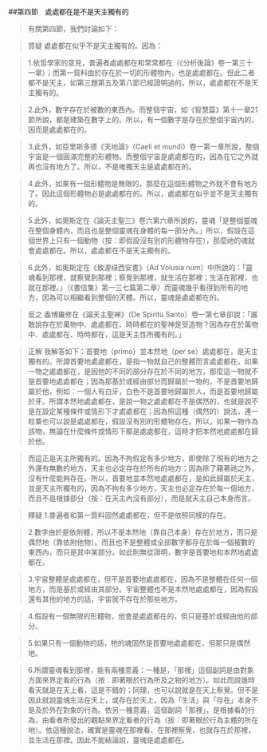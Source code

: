 ##第四節　處處都在是不是天主獨有的
>有關第四節，我們討論如下：

>質疑	處處都在似乎不是天主獨有的。因為：

>1.依哲學家的意見，普遍者處處都在和常常都在（《分析後論》卷一第三十一章）；而第一質料由於存在於一切的形體物內，也是處處都在。但此二者都不是天主，如第三題第五及第八節已經證明過的。所以，處處都在不是天主獨有的。

>2.此外，數字存在於被數的東西內。而整個宇宙，如《智慧篇》第十一章21節所說，都是建築在數字上的。所以，有一個數字是存在於整個宇宙內的，因而是處處都在的。

>3.此外，如亞里斯多德《天地論》（Caeli et mundi）卷一第一章所說，整個宇宙是一個圓滿完整的形體物。而整個宇宙是處處都在的，因為在它之外就再也沒有地方了。所以，不是唯獨天主是處處都在的。

>4.此外，如果有一個形體物是無限的，那麼在這個形體物之外就不會有地方了。因此這個形體物必是處處都在的。所以，處處都在似乎並不是天主獨有的。

>5.此外，如奧斯定在《論天主聖三》卷六第六章所說的，靈魂「是整個靈魂在整個身體內，而且也是整個靈魂在身體的每一部分內。」所以，假設在這個世界上只有一個動物（按︰即假設沒有別的形體物存在），那麼祂的魂就會處處都在。所以，處處都在不是天主獨有的。

>6.此外，如奧斯定在《致渥祿西安書》（Ad Volusia num）中所說的：「靈魂看到那裡，就察覺到那裡；察覺到那裡，就生活在那裡；生活在那裡，也就在那裡。」（《書信集》第一三七篇第二章）而靈魂幾乎看得到所有的地方，因為可以相繼看到整個的天體。所以，靈魂是處處都在的。

>反之	盎博羅修在《論天主聖神》（De Spiritu Santo）卷一第七章卻說：「誰敢說存在於萬物中、處處都在、時時都在的聖神是受造物？因為存在於萬物中、處處都在、時時都在，這是天主性所獨有的。」

>正解	我解答如下：首要地（primo）並本然地（per se）處處都在，是天主獨有的。所謂首要地處處都在，是指一物就自己的整體而言處處都在。如果一物之處處都在，是因他的不同的部分存在於不同的地方，那麼這一物就不是首要地處處都在；因為那基於或經由部分而歸屬於一物的，不是首要地歸屬於他，例如︰一個人有白牙，白色不是首要地歸屬於人，而是首要地歸屬於牙。所謂本然地處處都在，是說一物之處處都在不是偶然的，也就是說不是在設定某種條件或情形下才處處都在；因為照這種（偶然的）說法，連一粒粟也可以說是處處都在，假設沒有別的形體物存在。所以，如果一物作為該物，無論在什麼條件或情形下都是處處都在，這時才把本然地處處都在歸於他。

>而這正是天主所獨有的。因為不拘假定有多少地方，即使除了現有的地方之外還有無數的地方，天主也必定存在於所有的地方；因為除了藉著祂之外，沒有什麼能夠存在。所以，首要地並本然地處處都在，是如此歸屬於天主，並是天主所獨有的，因為不拘有多少地方，天主也必定存在於每一個地方，而且不是根據部分（按︰在天主內沒有部分），而是就天主自己本身而言。

>釋疑	1.普遍者和第一質料固然處處都在，但不是依照同樣的存在。

>2.數字由於是依附體，所以不是本然地（靠自己本身）存在於地方，而只是偶然地（靠依附他物）。而且也不是整體或全部數字都存在於每一個被數的東西內，而只是其中某部分。如此則無從證明，數字是首要地和本然地處處都在。

>3.宇宙整體是處處都在，但不是首要地處處都在，因為不是整體在任何一個地方，而是基於或經由其部分。宇宙整體也不是本然地處處都在，因為假設還有其他的地方的話，宇宙就不存在於那些地方。

>4.假設有一個無限的形體物，他會是處處都在的，但只是基於或經由他的部分。

>5.如果只有一個動物的話，牠的魂固然是首要地處處都在，但那只是偶然地。

>6.所謂靈魂看到那裡，能有兩種意義：一種是，「那裡」這個副詞是由對象方面來界定看的行為（按︰即著眼於行為所及之物的地方）。如此而說幾時看天就是在天上看，這是不錯的；同理，也可以說就是在天上察覺。但不是因此就說靈魂生活在天上，或存在於天上，因為「生活」與「存在」本身不是及於外在對象的行為。依另一種意義，這個副詞「那裡」，是根據看的行為，由看者所發出的觀點來界定看者的行為（按︰即著眼於行為主體的所在地）。依這種說法，確實是靈魂在那裡看、在那裡察覺，也就存在於那裡，並生活在那裡。因此不能結論說，靈魂是處處都在。
